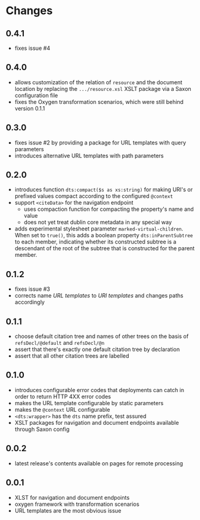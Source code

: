# Changes

## 0.4.1

- fixes issue #4

## 0.4.0

- allows customization of the relation of `resource` and the document
  location by replacing the `.../resource.xsl` XSLT package via a
  Saxon configuration file
- fixes the Oxygen transformation scenarios, which were still behind
  version 0.1.1

## 0.3.0

- fixes issue #2 by providing a package for URL templates with query parameters
- introduces alternative URL templates with path parameters

## 0.2.0

- introduces function `dts:compact($s as xs:string)` for making URI's
  or prefixed values compact according to the configured `@context`
- support `<citeData>` for the navigation endpoint
  - uses compaction function for compacting the property's name and value
  - does not yet treat dublin core metadata in any special way
- adds experimental stylesheet parameter
  `marked-virtual-children`. When set to `true()`, this adds a boolean
  property `dts:inParentSubtree` to each member, indicating whether
  its constructed subtree is a descendant of the root of the subtree
  that is constructed for the parent member.

## 0.1.2

- fixes issue #3
- corrects name *URL templates* to *URI templates* and changes paths
  accordingly

## 0.1.1

- choose default citation tree and names of other trees on the basis
  of `refsDecl/@default` and `refsDecl/@n`
- assert that there's exactly one default citation tree by declaration
- assert that all other citation trees are labelled

## 0.1.0

- introduces configurable error codes that deployments can catch in
  order to return HTTP 4XX error codes
- makes the URL template configurable by static parameters
- makes the `@context` URL configurable
- `<dts:wrapper>` has the `dts` name prefix, test assured
- XSLT packages for navigation and document endpoints available
  through Saxon config

## 0.0.2

- latest release's contents available on pages for remote processing

## 0.0.1

- XLST for navigation and document endpoints
- oxygen framework with transformation scenarios
- URL templates are the most obvious issue
